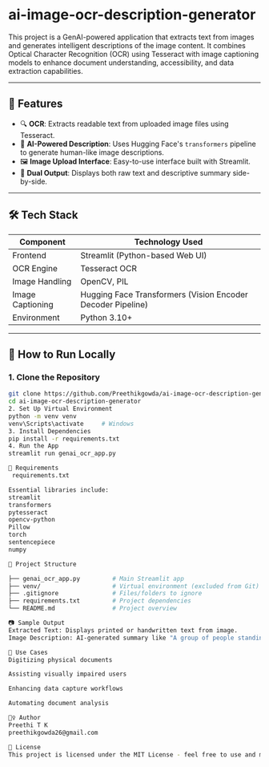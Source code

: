 # ai-image-ocr-description-generator


This project is a GenAI-powered application that extracts text from images and generates intelligent descriptions of the image content. It combines Optical Character Recognition (OCR) using Tesseract with image captioning models to enhance document understanding, accessibility, and data extraction capabilities.

---

## 📌 Features

- 🔍 **OCR**: Extracts readable text from uploaded image files using Tesseract.
- 🧠 **AI-Powered Description**: Uses Hugging Face's `transformers` pipeline to generate human-like image descriptions.
- 🖼️ **Image Upload Interface**: Easy-to-use interface built with Streamlit.
- 💬 **Dual Output**: Displays both raw text and descriptive summary side-by-side.

---

## 🛠️ Tech Stack

| Component        | Technology Used                      |
|------------------|--------------------------------------|
| Frontend         | Streamlit (Python-based Web UI)      |
| OCR Engine       | Tesseract OCR                        |
| Image Handling   | OpenCV, PIL                          |
| Image Captioning | Hugging Face Transformers (Vision Encoder Decoder Pipeline) |
| Environment      | Python 3.10+                         |

---

## 🚀 How to Run Locally

### 1. Clone the Repository

```bash
git clone https://github.com/Preethikgowda/ai-image-ocr-description-generator.git
cd ai-image-ocr-description-generator
2. Set Up Virtual Environment
python -m venv venv
venv\Scripts\activate     # Windows
3. Install Dependencies
pip install -r requirements.txt
4. Run the App
streamlit run genai_ocr_app.py

📝 Requirements
 requirements.txt

Essential libraries include:
streamlit
transformers
pytesseract
opencv-python
Pillow
torch
sentencepiece
numpy

📂 Project Structure

├── genai_ocr_app.py         # Main Streamlit app
├── venv/                    # Virtual environment (excluded from Git)
├── .gitignore               # Files/folders to ignore
├── requirements.txt         # Project dependencies
└── README.md                # Project overview

📷 Sample Output
Extracted Text: Displays printed or handwritten text from image.
Image Description: AI-generated summary like "A group of people standing near a whiteboard."

🧠 Use Cases
Digitizing physical documents

Assisting visually impaired users

Enhancing data capture workflows

Automating document analysis

🙋‍♀️ Author
Preethi T K
preethikgowda26@gmail.com

📄 License
This project is licensed under the MIT License - feel free to use and modify.
